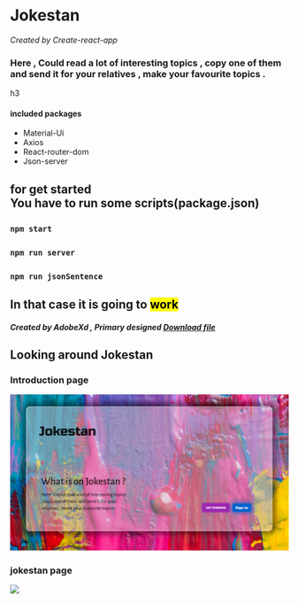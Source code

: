 # Jokestan

<i>
    Created by Create-react-app    
</i>

<h3>
    Here , Could read a lot of interesting topics , copy one of them and send it for your relatives , make your favourite topics .
</h3>  

h3
<div>
    <h4>included packages</h4>
    <ul>
        <li>Material-Ui</li>
        <li>Axios</li>
        <li>React-router-dom</li>
        <li>Json-server</li>
    </ul>
</div>

<h2>for get started <br> You have to run some scripts(package.json) </h2>

### `npm start`

### `npm run server`

### `npm run jsonSentence`

<h2>In that case it is going to <mark>work</mark></h2>

<div>
    <h4><i>Created by AdobeXd , Primary designed <a href="https://s29.picofile.com/d/8461629826/bb31826e-dd11-4ab6-ad49-0fa393eebdc6/Jokestan_1.xd">Download file</a></i></h4>
</div>

<div>
    <h2>Looking around Jokestan</h2>
    <h3>Introduction page</h3>    
    <img src="jokestan/src/assets/img/introdutingJokestan.PNG" alt="introdutingJokestan"/>
    <h3>jokestan page</h3>
    <img src="https://s29.picofile.com/file/8464162750/jokestanPNG.PNG"/>
</div>

